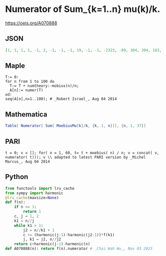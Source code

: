 # Numerator of Sum\_\{k\=1\.\.n\} mu\(k\)/k\.
https://oeis.org/A070888
## JSON
```JSON
[1, 1, 1, 1, -1, 2, -1, -1, -1, 19, -1, -1, -2323, -89, 304, 304, 163, 163, -81988, -81988, -15019, 410857, -249979, -249979, -249979, 4165258, 4165258, 4165258, 9246047, -65721449, -4193929329, -4193929329, -6504197377, -302679716, 2562470143]
```
## Maple
```Maple
T:= 0:
for n from 1 to 100 do
  T:= T + numtheory:-mobius(n)/n;
  A[n]:= numer(T)
od:
seq(A[n],n=1..100); # _Robert Israel_, Aug 04 2014
```
## Mathematica
```Mathematica
Table[ Numerator[ Sum[ MoebiusMu[k]/k, {k, 1, n}]], {n, 1, 37}]
```
## PARI
```PARI
t = 0; v = []; for( n = 1, 60, t= t + moebius( n) / n; v = concat( v, numerator( t))); v \\ adapted to latest PARI version by _Michel Marcus_, Aug 04 2014
```
## Python
```Python
from functools import lru_cache
from sympy import harmonic
@lru_cache(maxsize=None)
def f(n):
    if n <= 1:
        return 1
    c, j = 1, 2
    k1 = n//j
    while k1 > 1:
        j2 = n//k1 + 1
        c += (harmonic(j-1)-harmonic(j2-1))*f(k1)
        j, k1 = j2, n//j2
    return c+harmonic(j-1)-harmonic(n)
def A070888(n): return f(n).numerator # _Chai Wah Wu_, Nov 03 2023
```

